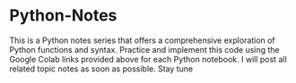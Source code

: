 # Python-Notes

This is a Python notes series that offers a comprehensive exploration of Python functions and syntax. Practice and implement this code using the Google Colab links provided above for each Python notebook. I will post all related topic notes as soon as possible. Stay tune
